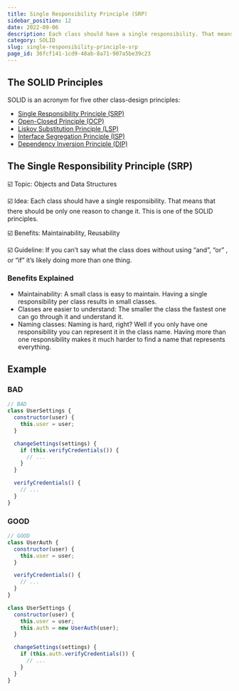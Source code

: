 ```yaml
---
title: Single Responsibility Principle (SRP)
sidebar_position: 12
date: 2022-09-06
description: Each class should have a single responsibility. That means that there should be only one reason to change it. This is one of the SOLID principles.
category: SOLID
slug: single-responsibility-principle-srp
page_id: 36fcf141-1cd9-48ab-8a71-907a5be39c23
---
```




## The SOLID Principles 


SOLID is an acronym for five other class-design principles:

- [Single Responsibility Principle (SRP)](/docs/code-tips/single-responsibility-principle-srp)
- [Open-Closed Principle (OCP)](/docs/code-tips/open-closed-principle-ocp)
- [Liskov Substitution Principle (LSP)](/docs/code-tips/liskov-substitution-principle-lsp)
- [Interface Segregation Principle (ISP)](/docs/code-tips/interface-segregation-principle-isp)
- [Dependency Inversion Principle (DIP)](/docs/code-tips/dependency-inversion-principle-dip)

## The Single Responsibility Principle (SRP)


☑️ Topic: Objects and Data Structures


☑️ Idea: Each class should have a single responsibility. That means that there should be only one reason to change it. This is one of the SOLID principles.


☑️ Benefits: Maintainability, Reusability


☑️ Guideline: If you can’t say what the class does without using “and”, “or” , or “if” it’s likely doing more than one thing.


### Benefits Explained

- Maintainability: A small class is easy to maintain. Having a single responsibility per class results in small classes.
- Classes are easier to understand: The smaller the class the fastest one can go through it and understand it.
- Naming classes: Naming is hard, right? Well if you only have one responsibility you can represent it in the class name. Having more than one responsibility makes it much harder to find a name that represents everything.

## Example


### BAD


```javascript
// BAD
class UserSettings {
  constructor(user) {
    this.user = user;
  }

  changeSettings(settings) {
    if (this.verifyCredentials()) {
      // ...
    }
  }

  verifyCredentials() {
    // ...
  }
}
```


### GOOD


```javascript
// GOOD
class UserAuth {
  constructor(user) {
    this.user = user;
  }

  verifyCredentials() {
    // ...
  }
}

class UserSettings {
  constructor(user) {
    this.user = user;
    this.auth = new UserAuth(user);
  }

  changeSettings(settings) {
    if (this.auth.verifyCredentials()) {
      // ...
    }
  }
}
```

